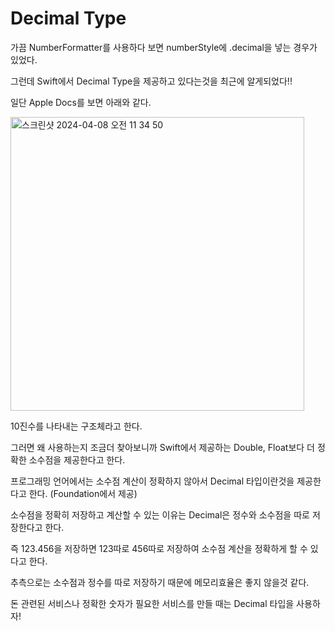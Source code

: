 # Decimal Type

가끔 NumberFormatter를 사용하다 보면 numberStyle에 .decimal을 넣는 경우가 있었다.

그런데 Swift에서 Decimal Type을 제공하고 있다는것을 최근에 알게되었다!!  

일단 Apple Docs를 보면 아래와 같다.

<img width="470" alt="스크린샷 2024-04-08 오전 11 34 50" src="https://github.com/brody424/TIL/assets/15370950/9051f0c1-f146-41ae-80ca-97836c8cff8a">


10진수를 나타내는 구조체라고 한다.  

그러면 왜 사용하는지 조금더 찾아보니까 Swift에서 제공하는 Double, Float보다 더 정확한 소수점을 제공한다고 한다.  

프로그래밍 언어에서는 소수점 계산이 정확하지 않아서 Decimal 타입이란것을 제공한다고 한다.  (Foundation에서 제공)

소수점을 정확히 저장하고 계산할 수 있는 이유는 Decimal은 정수와 소수점을 따로 저장한다고 한다.

즉 123.456을 저장하면 123따로 456따로 저장하여 소수점 계산을 정확하게 할 수 있다고 한다.  

추측으로는 소수점과 정수를 따로 저장하기 때문에 메모리효율은 좋지 않을것 같다.

돈 관련된 서비스나 정확한 숫자가 필요한 서비스를 만들 때는 Decimal 타입을 사용하자!